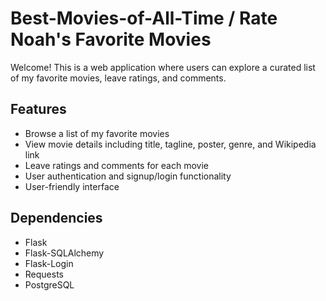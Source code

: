 # Best-Movies-of-All-Time / Rate Noah's Favorite Movies

Welcome! This is a web application where users can explore a curated list of my favorite movies, leave ratings, and comments.

## Features

- Browse a list of my favorite movies
- View movie details including title, tagline, poster, genre, and Wikipedia link
- Leave ratings and comments for each movie
- User authentication and signup/login functionality
- User-friendly interface

## Dependencies
- Flask
- Flask-SQLAlchemy
- Flask-Login
- Requests
- PostgreSQL
